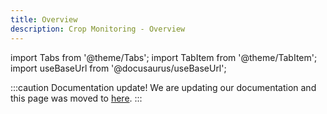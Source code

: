 ```yaml
---
title: Overview
description: Crop Monitoring - Overview
---
```


[1]: crop_monitoring_overview

import Tabs from '@theme/Tabs';
import TabItem from '@theme/TabItem';
import useBaseUrl from '@docusaurus/useBaseUrl';

:::caution Documentation update!
We are updating our documentation and this page was moved to [here][1].
:::
